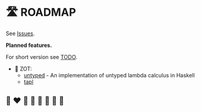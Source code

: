 # 🛣️ ROADMAP

See [Issues](https://github.com/helvm/helpa/issues).

**Planned features.**

For short version see [TODO](TODO.md).
* 🦄 ZOT:
  * [untyped](https://github.com/helvm/untyped) - An implementation of untyped lambda calculus in Haskell
  * [tapl](https://github.com/helvm/haskell-tapl)

## 🌈 ❤️ 💛 💚 💙 🤍 🖤 🦄
